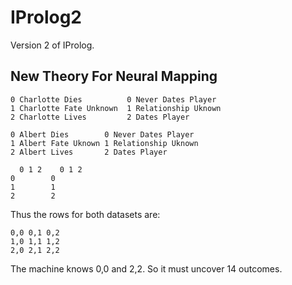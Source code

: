 # IProlog2
Version 2 of IProlog.

## New Theory For Neural Mapping
~~~Dataset1
0 Charlotte Dies          0 Never Dates Player
1 Charlotte Fate Unknown  1 Relationship Uknown
2 Charlotte Lives         2 Dates Player
~~~

~~~Dataset2
0 Albert Dies        0 Never Dates Player
1 Albert Fate Uknown 1 Relationship Uknown
2 Albert Lives       2 Dates Player
~~~

~~~
  0 1 2    0 1 2
0        0
1        1
2        2
~~~

Thus the rows for both datasets are:

~~~
0,0 0,1 0,2
1,0 1,1 1,2
2,0 2,1 2,2
~~~

The machine knows 0,0 and 2,2. So it must uncover 14 outcomes.
